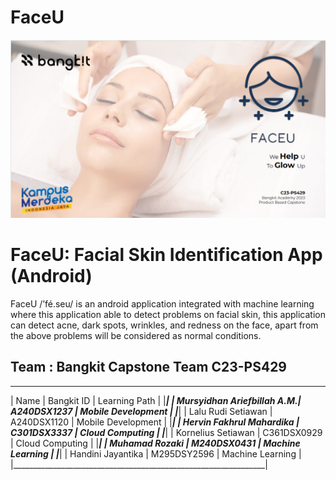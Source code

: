 # FaceU

![alt text](https://github.com/dannriev/FaceU/blob/master/FaceU%20background.png?raw=true)

# FaceU: Facial Skin Identification App (Android)
FaceU /’fé.seu/ is an android application integrated with machine learning where this application able to detect problems on facial skin, this application can detect acne, dark spots, wrinkles, and redness on the face, apart from the above problems will be considered as normal conditions.

## Team : Bangkit Capstone Team C23-PS429
_________________________________________________________________
| Name                       | Bangkit ID  | Learning Path      |
|_______________________________________________________________|
| Mursyidhan Ariefbillah A.M.| A240DSX1237 | Mobile Development | 
|_______________________________________________________________|
| Lalu Rudi Setiawan         | A240DSX1120 | Mobile Development |
|_______________________________________________________________|
| Hervin Fakhrul Mahardika   | C301DSX3337 | Cloud Computing    |
|_______________________________________________________________|
| Kornelius Setiawan         | C361DSX0929 | Cloud Computing    |
|_______________________________________________________________|
| Muhamad Rozaki             | M240DSX0431 | Machine Learning   |
|_______________________________________________________________|
| Handini Jayantika          | M295DSY2596 | Machine Learning   |
|_______________________________________________________________|
